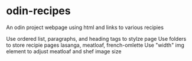 # odin-recipes
An odin project webpage using html and links to various recipies

Use ordered list, paragraphs, and heading tags to stylze page
Use folders to store recipie pages lasanga, meatloaf, french-omlette
Use "width" img element to adjust meatloaf and shef image size
